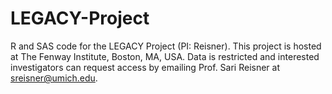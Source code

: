 # LEGACY-Project
R and SAS code for the LEGACY Project (PI: Reisner). This project is hosted at The Fenway Institute, Boston, MA, USA. Data is restricted and interested investigators can request access by emailing Prof. Sari Reisner at sreisner@umich.edu.
